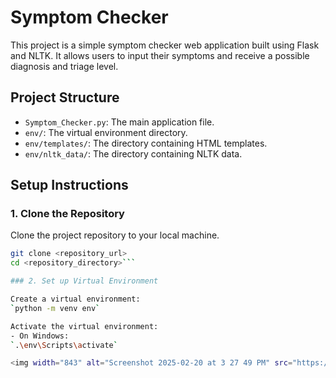 # Symptom Checker

This project is a simple symptom checker web application built using Flask and NLTK. It allows users to input their symptoms and receive a possible diagnosis and triage level.

## Project Structure

- `Symptom_Checker.py`: The main application file.
- `env/`: The virtual environment directory.
- `env/templates/`: The directory containing HTML templates.
- `env/nltk_data/`: The directory containing NLTK data.

## Setup Instructions

### 1. Clone the Repository

Clone the project repository to your local machine.

```sh
git clone <repository_url>
cd <repository_directory>```

### 2. Set up Virtual Environment

Create a virtual environment:
`python -m venv env`

Activate the virtual environment:
- On Windows:
`.\env\Scripts\activate`

<img width="843" alt="Screenshot 2025-02-20 at 3 27 49 PM" src="https://github.com/user-attachments/assets/e21e9134-a2a3-4c6a-bd21-b117a545b642" />
